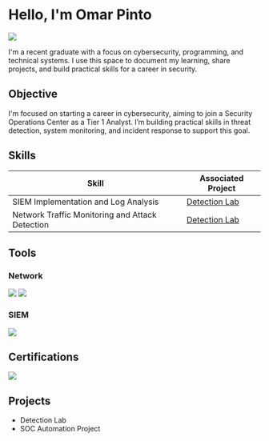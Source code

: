 # Hello, I'm Omar Pinto
<a href="www.linkedin.com/in/
omar-pinto-161733251
"><img src="https://img.shields.io/badge/-LinkedIn-0072b1?&style=for-the-badge&logo=linkedin&logoColor=white" /></a>

I'm a recent graduate with a focus on cybersecurity, programming, and technical systems. I use this space to document my learning, share projects, and build practical skills for a career in security.

## Objective

I'm focused on starting a career in cybersecurity, aiming to join a Security Operations Center as a Tier 1 Analyst. I’m building practical skills in threat detection, system monitoring, and incident response to support this goal. 

## Skills

| Skill                                         | Associated Project         |
|-----------------------------------------------|----------------------------|
| SIEM Implementation and Log Analysis          | <a href="https://google.com">Detection Lab</a>|
| Network Traffic Monitoring and Attack Detection | <a href="https://google.com">Detection Lab</a>|


## Tools

### Network
<div>
    <img src="https://img.shields.io/badge/-Wireshark-1679A7?&style=for-the-badge&logo=Wireshark&logoColor=white" />
    <img src="https://img.shields.io/badge/-Suricata-EF3B2D?&style=for-the-badge&logo=Suricata&logoColor=white" />
</div>


### SIEM
<div>
    <img src="https://img.shields.io/badge/-Splunk-000000?&style=for-the-badge&logo=Splunk&logoColor=white" />

</div>

## Certifications
<div>
<img src="https://img.shields.io/badge/-Google%20Cybersecurity-4285F4?&style=for-the-badge&logo=Google&logoColor=white" />


</div>

## Projects
- Detection Lab
- SOC Automation Project

